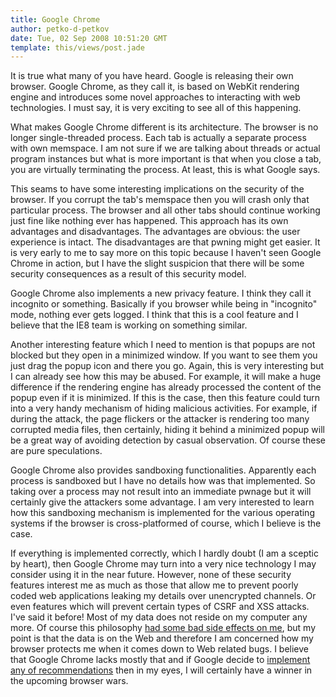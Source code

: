 ```yaml
---
title: Google Chrome
author: petko-d-petkov
date: Tue, 02 Sep 2008 10:51:20 GMT
template: this/views/post.jade
---
```


It is true what many of you have heard. Google is releasing their own browser. Google Chrome, as they call it, is based on WebKit rendering engine and introduces some novel approaches to interacting with web technologies. I must say, it is very exciting to see all of this happening.

What makes Google Chrome different is its architecture. The browser is no longer single-threaded process. Each tab is actually a separate process with own memspace. I am not sure if we are talking about threads or actual program instances but what is more important is that when you close a tab, you are virtually terminating the process. At least, this is what Google says.

This seams to have some interesting implications on the security of the browser. If you corrupt the tab's memspace then you will crash only that particular process. The browser and all other tabs should continue working just fine like nothing ever has happened. This approach has its own advantages and disadvantages. The advantages are obvious: the user experience is intact. The disadvantages are that pwning might get easier. It is very early to me to say more on this topic because I haven't seen Google Chrome in action, but I have the slight suspicion that there will be some security consequences as a result of this security model.

Google Chrome also implements a new privacy feature. I think they call it incognito or something. Basically if you browser while being in "incognito" mode, nothing ever gets logged. I think that this is a cool feature and I believe that the IE8 team is working on something similar.

Another interesting feature which I need to mention is that popups are not blocked but they open in a minimized window. If you want to see them you just drag the popup icon and there you go. Again, this is very interesting but I can already see how this may be abused. For example, it will make a huge difference if the rendering engine has already processed the content of the popup even if it is minimized. If this is the case, then this feature could turn into a very handy mechanism of hiding malicious activities. For example, if during the attack, the page flickers or the attacker is rendering too many corrupted media files, then certainly, hiding it behind a minimized popup will be a great way of avoiding detection by casual observation. Of course these are pure speculations.

Google Chrome also provides sandboxing functionalities. Apparently each process is sandboxed but I have no details how was that implemented. So taking over a process may not result into an immediate pwnage but it will certainly give the attackers some advantage. I am very interested to learn how this sandboxing mechanism is implemented for the various operating systems if the browser is cross-platformed of course, which I believe is the case.

If everything is implemented correctly, which I hardly doubt (I am a sceptic by heart), then Google Chrome may turn into a very nice technology I may consider using it in the near future. However, none of these security features interest me as much as those that allow me to prevent poorly coded web applications leaking my details over unencrypted channels. Or even features which will prevent certain types of CSRF and XSS attacks. I've said it before! Most of my data does not reside on my computer any more. Of course this philosophy [had some bad side effects on me](/blog/targeted/), but my point is that the data is on the Web and therefore I am concerned how my browser protects me when it comes down to Web related bugs. I believe that Google Chrome lacks mostly that and if Google decide to [implement any of recommendations](/blog/lets-fix-the-web/) then in my eyes, I will certainly have a winner in the upcoming browser wars.
